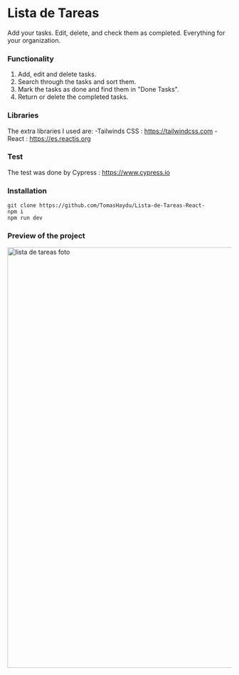 # Lista de Tareas

Add your tasks. Edit, delete, and check them as completed. Everything for your organization.

### Functionality
1. Add, edit and delete tasks.
2. Search through the tasks and sort them.
3. Mark the tasks as done and find them in "Done Tasks".
4. Return or delete the completed tasks.

### Libraries

The extra libraries I used are:
	-Tailwinds CSS : https://tailwindcss.com
	-React : https://es.reactjs.org

### Test
The test was done by Cypress : https://www.cypress.io

### Installation

	git clone https://github.com/TomasHaydu/Lista-de-Tareas-React-
	npm i
	npm run dev

### Preview of the project

<img width="946" alt="lista de tareas foto" src="https://user-images.githubusercontent.com/103974880/218334818-04e7d62e-fea0-4d81-80a5-fcc7252ab200.png">
